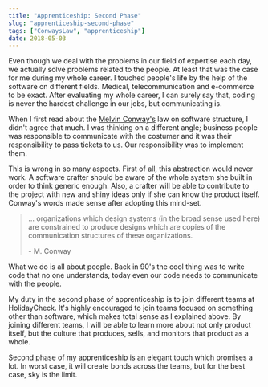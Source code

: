 ```yaml
---
title: "Apprenticeship: Second Phase"
slug: "apprenticeship-second-phase"
tags: ["ConwaysLaw", "apprenticeship"]
date: 2018-05-03
---
```


Even though we deal with the problems in our field of expertise each day, we actually solve problems related to the people. At least that was the case for me during my whole career. I touched people's life by the help of the software on different fields. Medical, telecommunication and e-commerce to be exact. After evaluating my whole career, I can surely say that, coding is never the hardest challenge in our jobs, but communicating is.

When I first read about the [Melvin Conway's](https://en.wikipedia.org/wiki/Melvin_Conway) law on software structure, I didn't agree that much. I was thinking on a different angle; business people was responsible to communicate with the costumer and it was their responsibility to pass tickets to us. Our responsibility was to implement them.

This is wrong in so many aspects. First of all, this abstraction would never work. A software crafter should be aware of the whole system she built in order to think generic enough. Also, a crafter will be able to contribute to the project with new and shiny ideas only if she can know the product itself. Conway's words made sense after adopting this mind-set.

> ... organizations which design systems (in the broad sense used here) are constrained to produce designs which are copies of the communication structures of these organizations.
>
> \- M. Conway

What we do is all about people. Back in 90's the cool thing was to write code that no one understands, today even our code needs to communicate with the people.

My duty in the second phase of apprenticeship is to join different teams at HolidayCheck. It's highly encouraged to join teams focused on something other than software, which makes total sense as I explained above. By joining different teams, I will be able to learn more about not only product itself, but the culture that produces, sells, and monitors that product as a whole.

Second phase of my apprenticeship is an elegant touch which promises a lot. In worst case, it will create bonds across the teams, but for the best case, sky is the limit.

